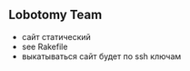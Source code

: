 Lobotomy Team
-------------

* сайт статический
* see Rakefile
* выкатываться сайт будет по ssh ключам